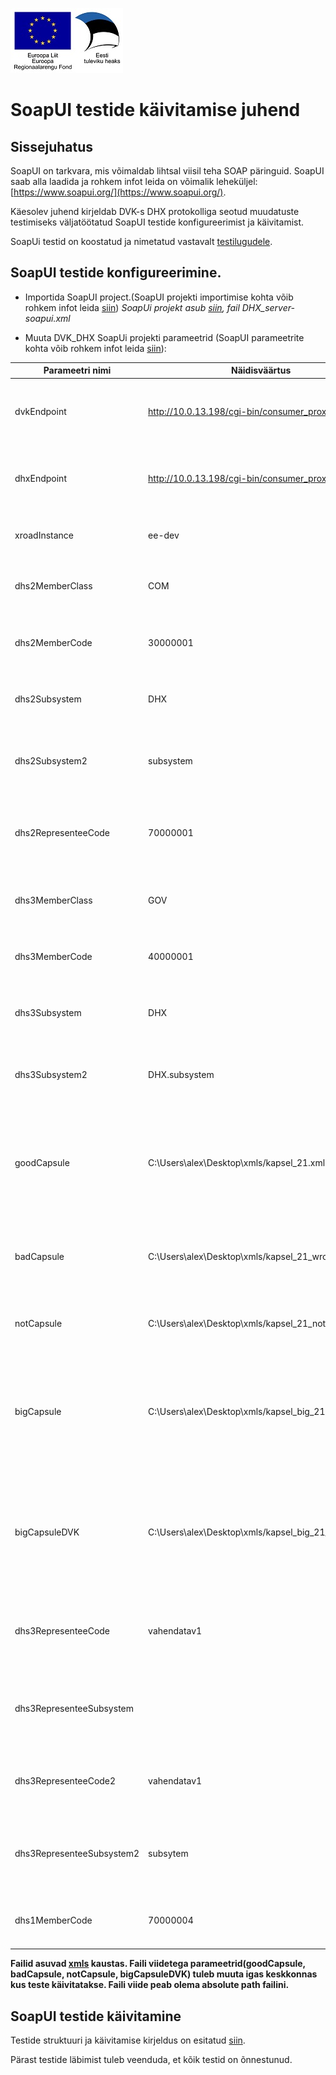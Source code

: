 ![](EL_Regionaalarengu_Fond_horisontaalne.jpg)

# SoapUI testide käivitamise juhend

## Sissejuhatus

SoapUI on tarkvara, mis võimaldab lihtsal viisil teha SOAP päringuid. SoapUI saab alla laadida ja  rohkem infot leida on võimalik leheküljel: [https://www.soapui.org/](https://www.soapui.org/).

Käesolev juhend kirjeldab DVK-s DHX protokolliga seotud muudatuste testimiseks väljatöötatud SoapUI testide konfigureerimist ja käivitamist. 

SoapUi testid on koostatud ja nimetatud vastavalt [testilugudele](adapter-server-testilood.md).

## SoapUI testide konfigureerimine.

* Importida SoapUI project.(SoapUI projekti importimise kohta võib rohkem infot  leida [siin](https://www.soapui.org/articles/import-project.html))
  *SoapUi projekt asub [siin](../dhx-adapter-server/tests), fail DHX_server-soapui.xml*

* Muuta DVK_DHX SoapUi projekti parameetrid (SoapUI parameetrite kohta võib rohkem infot leida  [siin](https://www.soapui.org/functional-testing/properties/working-with-properties.html)):


| Parameetri nimi | Näidisväärtus | Kommentaar |
|-------|----------|----------------|
| dvkEndpoint | http://10.0.13.198/cgi-bin/consumer_proxy  | endpoint kuhu tuleb saata DVK päringud. Tavaliselt turvaserveri aadress. |
| dhxEndpoint | http://10.0.13.198/cgi-bin/consumer_proxy  | endpoint kuhu tuleb saata DHX päringud. Tavaliselt turvaserveri aadress. |
| xroadInstance | ee-dev | SOAP headeri Xtee parameetri xroadInstance väärtus |
| dhs2MemberClass | COM | testilugudes kirjeldatud DHS2 Xtee liikme memberClass |
| dhs2MemberCode | 30000001 | testilugudes kirjeldatud DHS2 Xtee liikme memberCode |
| dhs2Subsystem | DHX | testilugudes kirjeldatud DHS2 Xtee liikme subsystemCode |
| dhs2Subsystem2 | subsystem |  testilugudes kirjeldatud DHS2 Xtee liikme alamsüsteemi nimi |
| dhs2RepresenteeCode | 70000001 | testilugudes kirjeldatud DHS2 Xtee liikme poolt vahendatava ettevõtte registrikood |
| dhs3MemberClass | GOV | testilugudes kirjeldatud DHS3 Xtee liikme memberClass |
| dhs3MemberCode | 40000001 | testilugudes kirjeldatud DHS3 Xtee liikme memberCode |
| dhs3Subsystem | DHX | testilugudes kirjeldatud DHS3 Xtee liikme subsystemCode |
| dhs3Subsystem2 | DHX.subsystem | testilugudes kirjeldatud DHS3 Xtee liikme alamsüsteemi nimi |
| goodCapsule | C:\Users\alex\Desktop\xmls/kapsel_21.xml | viide failile, mis sisaldab Elektroonilise andmevahetuse metaandmete loendile 2.1 vastavalt korrektselt kapseldatud faili.|
| badCapsule | C:\Users\alex\Desktop\xmls/kapsel_21_wrong.xml | viide failile, mis sisaldab XML-i, mis ei vasta Elektroonilise andmevahetuse metaandmete loendile 2.1 |
| notCapsule | C:\Users\alex\Desktop\xmls/kapsel_21_not_kapsel.xml | viide failile, mis ei ole XML-vormingus või on XML vales vormingus.  |
| bigCapsule | C:\Users\alex\Desktop\xmls/kapsel_big_21.xml | viide failile (suur fail), mis sisaldab Elektroonilise andmevahetuse metaandmete loendile 2.1 vastavalt korrektselt kapseldatud faili.|
| bigCapsuleDVK | C:\Users\alex\Desktop\xmls/kapsel_big_21_5 dvk.xml | viide failile (suur fail), mis sisaldab Elektroonilise andmevahetuse metaandmete loendile 2.1 vastavalt korrektselt kapseldatud fail. |
| dhs3RepresenteeCode | vahendatav1 | testilugudes kirjeldatud DHS3 Xtee liikme poolt vahendatava ettevõtte registrikood |
| dhs3RepresenteeSubsystem |  | testilugudes kirjeldatud DHS3 Xtee liikme vahendatava alamsüsteemi nimi |
| dhs3RepresenteeCode2 | vahendatav1 | testilugudes kirjeldatud DHS3 Xtee liikme vahendatava registrikood |
| dhs3RepresenteeSubsystem2 | subsytem | testilugudes kirjeldatud DHS3 Xtee liikme vahendatava alamsüsteemi nimi |
| dhs1MemberCode | 70000004 | testilugudes kirjeldatud DHS1 Xtee liikme memberCode |

**Failid asuvad [xmls](../dhx-adapter-server/tests/xmls) kaustas. Faili viidetega parameetrid(goodCapsule, badCapsule, notCapsule, bigCapsuleDVK) tuleb muuta igas keskkonnas kus teste käivitatakse. Faili viide peab olema absolute path failini.**  

## SoapUI testide käivitamine
Testide struktuuri ja käivitamise kirjeldus on esitatud [siin](https://www.soapui.org/functional-testing/structuring-and-running-tests.html). 

Pärast testide läbimist tuleb veenduda, et kõik testid on õnnestunud.

